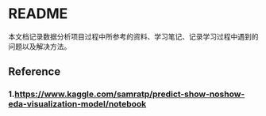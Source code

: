 # README

本文档记录数据分析项目过程中所参考的资料、学习笔记、记录学习过程中遇到的问题以及解决方法。
## Reference

### 1.https://www.kaggle.com/samratp/predict-show-noshow-eda-visualization-model/notebook









